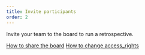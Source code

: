 ```yaml
---
title: Invite participants
order: 2
---
```


Invite your team to the board to run a retrospective.

[How to share the board](howTo:share-board) [How to change access_rights](howTo:access_rights)
